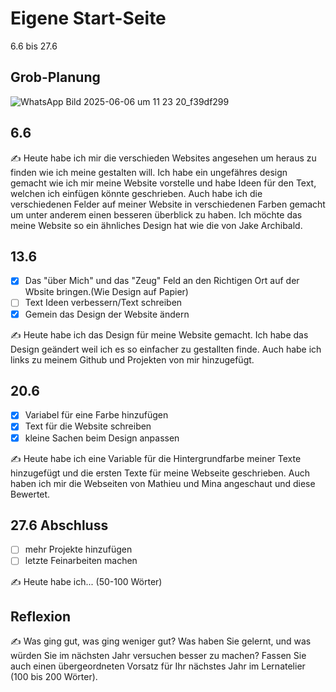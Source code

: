 # Eigene Start-Seite

6.6 bis 27.6

## Grob-Planung

![WhatsApp Bild 2025-06-06 um 11 23 20_f39df299](https://github.com/user-attachments/assets/4d2c4b65-2592-4ec4-be38-7df8bf7b62d1)

## 6.6

✍️ Heute habe ich mir die verschieden Websites angesehen um heraus zu finden wie ich meine gestalten will. Ich habe ein ungefähres design gemacht wie ich mir meine Website vorstelle und habe Ideen für den Text, welchen ich einfügen könnte geschrieben.
Auch habe ich die verschiedenen Felder auf meiner Website in verschiedenen Farben gemacht um unter anderem einen besseren überblick zu haben.
Ich möchte das meine Website so ein ähnliches Design hat wie die von Jake Archibald.

## 13.6

- [x] Das "über Mich" und das "Zeug" Feld an den Richtigen Ort auf der Wbsite bringen.(Wie Design auf Papier)
- [ ] Text Ideen verbessern/Text schreiben
- [x] Gemein das Design der Website ändern

✍️ Heute habe ich das Design für meine Website gemacht. Ich habe das Design geändert weil ich es so einfacher zu gestallten finde. Auch habe ich links zu meinem Github und Projekten von mir hinzugefügt.

## 20.6

- [X] Variabel für eine Farbe hinzufügen
- [x] Text für die Website schreiben
- [x] kleine Sachen beim Design anpassen

✍️ Heute habe ich eine Variable für die Hintergrundfarbe meiner Texte hinzugefügt und die ersten Texte für meine Webseite geschrieben. Auch haben ich mir die Webseiten von Mathieu und Mina angeschaut und diese Bewertet.


## 27.6 Abschluss

- [ ] mehr Projekte hinzufügen
- [ ] letzte Feinarbeiten machen

✍️ Heute habe ich... (50-100 Wörter)

## Reflexion

✍️ Was ging gut, was ging weniger gut? Was haben Sie gelernt, und was würden Sie im nächsten Jahr versuchen besser zu machen? Fassen Sie auch einen übergeordneten Vorsatz für Ihr nächstes Jahr im Lernatelier (100 bis 200 Wörter).
